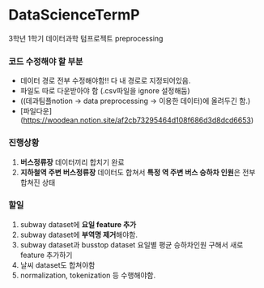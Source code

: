 # DataScienceTermP
3학년 1학기 데이터과학 텀프로젝트 preprocessing

### 코드 수정해야 할 부분
+ 데이터 경로 전부 수정해야함!! 다 내 경로로 지정되어있음.
+ 파일도 따로 다운받아야 함 (.csv파일을 ignore 설정해둠)
+ ((데과팀플notion -> data preprocessing -> 이용한 데이터)에 올려두긴 함.)
+ [파일다운] (https://woodean.notion.site/af2cb73295464d108f686d3d8dcd6653)

### 진행상황
1. **버스정류장** 데이터끼리 합치기 완료
2. **지하철역 주변 버스정류장** 데이터도 합쳐서 **특정 역 주변 버스 승하차 인원**은 전부 합쳐진 상태

### 할일
1. subway dataset에 **요일 feature 추가**
2. subway dataset에 **부역명 제거**해야함.
3. subway dataset과 busstop dataset 요일별 평균 승하차인원 구해서 새로 feature 추가하기
4. 날씨 dataset도 합쳐야함
5. normalization, tokenization 등 수행해야함.
